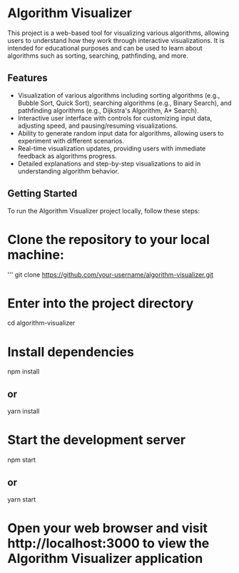 # Algorithm Visualizer

This project is a web-based tool for visualizing various algorithms, allowing users to understand how they work through interactive visualizations. It is intended for educational purposes and can be used to learn about algorithms such as sorting, searching, pathfinding, and more.

## Features

- Visualization of various algorithms including sorting algorithms (e.g., Bubble Sort, Quick Sort), searching algorithms (e.g., Binary Search), and pathfinding algorithms (e.g., Dijkstra's Algorithm, A* Search).
- Interactive user interface with controls for customizing input data, adjusting speed, and pausing/resuming visualizations.
- Ability to generate random input data for algorithms, allowing users to experiment with different scenarios.
- Real-time visualization updates, providing users with immediate feedback as algorithms progress.
- Detailed explanations and step-by-step visualizations to aid in understanding algorithm behavior.

## Getting Started

To run the Algorithm Visualizer project locally, follow these steps:

<!-- 1. Clone the repository to your local machine:

   ```bash
   git clone https://github.com/your-username/algorithm-visualizer.git

2.Enter into the project directory

'''
   cd algorithm-visualizer
   '''

3.

'''
npm install
## or
yarn install
'''
4.

'''
Open your web browser and visit http://localhost:3000 to view the Algorithm Visualizer application
''' -->

# Clone the repository to your local machine:
'''
git clone https://github.com/your-username/algorithm-visualizer.git

# Enter into the project directory
cd algorithm-visualizer

# Install dependencies
npm install
## or
yarn install

# Start the development server
npm start
## or
yarn start

# Open your web browser and visit http://localhost:3000 to view the Algorithm Visualizer application
